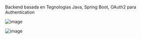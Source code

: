Backend basada en Tegnologias Java, Spring Boot, OAuth2 para Authentication 

![image](https://github.com/user-attachments/assets/43fa2520-5b93-4ef8-b534-437187bfdcf7)

![image](https://github.com/user-attachments/assets/9d5569d1-6a13-4915-a198-3f4bb14439c8)

